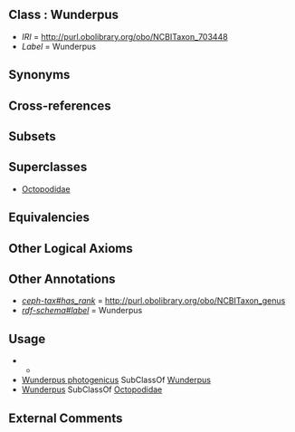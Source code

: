 
## Class : Wunderpus

 * *IRI* = http://purl.obolibrary.org/obo/NCBITaxon_703448
 * *Label* = Wunderpus

## Synonyms


## Cross-references


## Subsets


## Superclasses

 * [Octopodidae](../../NCBITaxon/47/NCBITaxon_6647.md)

## Equivalencies


## Other Logical Axioms


## Other Annotations

 * *[ceph-tax#has_rank](../../ceph-tax#has/nk/ceph-tax#has_rank.md)* = http://purl.obolibrary.org/obo/NCBITaxon_genus
 * *[rdf-schema#label](../../el/rdf-schema#label.md)* = Wunderpus

## Usage

 * -
 * [Wunderpus photogenicus](../../NCBITaxon/50/NCBITaxon_703450.md) SubClassOf [Wunderpus](../../NCBITaxon/48/NCBITaxon_703448.md)
 * [Wunderpus](../../NCBITaxon/48/NCBITaxon_703448.md) SubClassOf [Octopodidae](../../NCBITaxon/47/NCBITaxon_6647.md)

## External Comments

